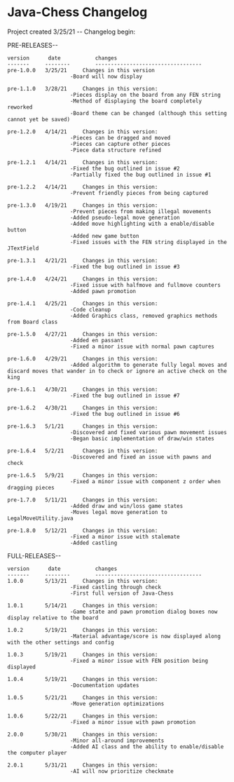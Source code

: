 # Java-Chess Changelog

Project created 3/25/21 -- Changelog begin:

PRE-RELEASES--

	version		 date			changes
	-------		--------		----------------------------------
	pre-1.0.0	3/25/21		Changes in this version
						-Board will now display
									
	pre-1.1.0	3/28/21		Changes in this version:
						-Pieces display on the board from any FEN string
						-Method of displaying the board completely reworked
						-Board theme can be changed (although this setting cannot yet be saved)
									
	pre-1.2.0	4/14/21		Changes in this version:
						-Pieces can be dragged and moved
						-Pieces can capture other pieces
						-Piece data structure refined
									
	pre-1.2.1	4/14/21		Changes in this version:
						-Fixed the bug outlined in issue #2
						-Partially fixed the bug outlined in issue #1
									
	pre-1.2.2	4/14/21		Changes in this version:
						-Prevent friendly pieces from being captured
									
	pre-1.3.0	4/19/21		Changes in this version:
						-Prevent pieces from making illegal movements
						-Added pseudo-legal move generation
						-Added move highlighting with a enable/disable button
						-Added new game button
						-Fixed issues with the FEN string displayed in the JTextField
									
	pre-1.3.1	4/21/21		Changes in this version:
						-Fixed the bug outlined in issue #3
									
	pre-1.4.0	4/24/21		Changes in this version:
						-Fixed issue with halfmove and fullmove counters
						-Added pawn promotion
									
	pre-1.4.1	4/25/21		Changes in this version:
						-Code cleanup
						-Added Graphics class, removed graphics methods from Board class
									
	pre-1.5.0	4/27/21		Changes in this version:
						-Added en passant
						-Fixed a minor issue with normal pawn captures
									
	pre-1.6.0	4/29/21		Changes in this version:
						-Added algorithm to generate fully legal moves and discard moves that wander in to check or ignore an active check on the king
									
	pre-1.6.1	4/30/21		Changes in this version:
						-Fixed the bug outlined in issue #7
									
	pre-1.6.2	4/30/21		Changes in this version:
						-Fixed the bug outlined in issue #6
									
	pre-1.6.3	5/1/21		Changes in this version:
						-Discovered and fixed various pawn movement issues
						-Began basic implementation of draw/win states
									
	pre-1.6.4	5/2/21		Changes in this version:
						-Discovered and fixed an issue with pawns and check
							
	pre-1.6.5	5/9/21		Changes in this version:
						-Fixed a minor issue with component z order when dragging pieces

	pre-1.7.0	5/11/21		Changes in this version:
						-Added draw and win/loss game states
						-Moves legal move generation to LegalMoveUtility.java

	pre-1.8.0	5/12/21		Changes in this version:
						-Fixed a minor issue with stalemate
						-Added castling


FULL-RELEASES--

	version		 date			changes
	-------		--------		----------------------------------
	1.0.0		5/13/21		Changes in this version:
						-Fixed castling through check
						-First full version of Java-Chess

	1.0.1		5/14/21		Changes in this version:
						-Game state and pawn promotion dialog boxes now display relative to the board

	1.0.2		5/19/21		Changes in this version:
						-Material advantage/score is now displayed along with the other settings and config

	1.0.3		5/19/21		Changes in this version:
						-Fixed a minor issue with FEN position being displayed

	1.0.4		5/19/21		Changes in this version:
						-Documentation updates
    
	1.0.5		5/21/21		Changes in this version:
						-Move generation optimizations

	1.0.6		5/22/21		Changes in this version:
						-Fixed a minor issue with pawn promotion

	2.0.0		5/30/21		Changes in this version:
						-Minor all-around improvements
						-Added AI class and the ability to enable/disable the computer player

	2.0.1		5/31/21		Changes in this version:
						-AI will now prioritize checkmate